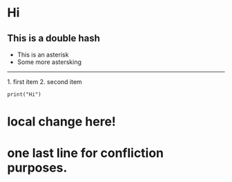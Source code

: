 # Hi
## This is a double hash

* This is an asterisk
* Some more astersking
<hr>
1. first item
2. second item

```
print("Hi")
```

# local change here!

# one last line for confliction purposes.
